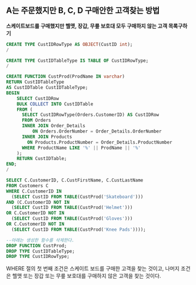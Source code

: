 ## A는 주문했지만 B, C, D 구매안한 고객찾는 방법

**스케이트보드를 구매했지만 헬맷, 장갑, 무릎 보호대 모두 구매하지 않는 고객 목록구하기**

```sql
CREATE TYPE CustIDRowType AS OBJECT(CustID int);
/

CREATE TYPE CustIDTableType IS TABLE OF CustIDRowType;
/

CREATE FUNCTION CustProd(ProdName IN varchar) 
RETURN CustIDTableType
AS CustIDTable CustIDTableType;
BEGIN
	SELECT CustIDRow
	BULK COLLECT INTO CustIDTable
	FROM (
	  SELECT CustIDRowType(Orders.CustomerID) AS CustIDRow
	  FROM Orders 
	  INNER JOIN Order_Details 
		  ON Orders.OrderNumber = Order_Details.OrderNumber 
	  INNER JOIN Products 
  		ON Products.ProductNumber = Order_Details.ProductNumber
	  WHERE ProductName LIKE '%' || ProdName || '%'
	);
	RETURN CustIDTable;
END;
/

SELECT C.CustomerID, C.CustFirstName, C.CustLastName
FROM Customers C 
WHERE C.CustomerID IN
  (SELECT CustID FROM TABLE(CustProd('Skateboard')))
AND (C.CustomerID NOT IN 
  (SELECT CustID FROM TABLE(CustProd('Helmet')))
OR C.CustomerID NOT IN
  (SELECT CustID FROM TABLE(CustProd('Gloves')))
OR C.CustomerID NOT IN
  (SELECT CustID FROM TABLE(CustProd('Knee Pads'))));

--아래는 생성한 함수를 삭제한다.
DROP FUNCTION CustProd;
DROP TYPE CustIDTableType;
DROP TYPE CustIDRowType;
```

WHERE 절의 첫 번째 조건은 스케이트 보드를 구매한 고객을 찾는 것이고, 나머지 조건은 헬맷 또는 장갑 또는 무릎 보호대를 구매하지 않은 고객을 찾는 것이다.
